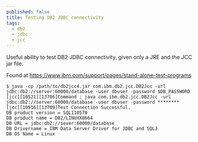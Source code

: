 ```yaml
---
published: false
title: Testing DB2 JDBC connectivity
tags:
  - db2
  - jdbc
  - jcc
---
```

Useful ability to test DB2 JDBC connectivity, given only a JRE and the JCC jar file. 

Found at https://www.ibm.com/support/pages/stand-alone-test-programs

```console
$ java -cp /path/to/db2jcc4.jar com.ibm.db2.jcc.DB2Jcc -url jdbc:db2://server:60000/database -user dbuser -password $DB_PASSWORD
[jcc][10521][13706]Command : java com.ibm.db2.jcc.DB2Jcc -url jdbc:db2://server:60000/database -user dbuser -password ********
[jcc][10516][13709]Test Connection Successful.
DB product version = SQL110570
DB product name = DB2/LINUXX8664
DB URL = jdbc:db2://sever:60000/database
DB Drivername = IBM Data Server Driver for JDBC and SQLJ
DB OS Name = Linux
```